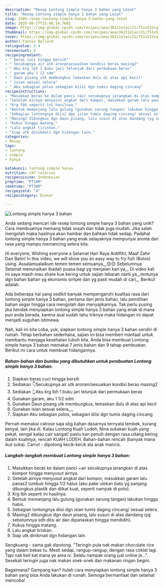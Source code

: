 ```yaml
---
description: "Resep Lontong simple hanya 3 bahan yang Lezat"
title: "Resep Lontong simple hanya 3 bahan yang Lezat"
slug: 2405-resep-lontong-simple-hanya-3-bahan-yang-lezat
date: 2020-06-27T15:48:14.768Z
image: https://img-global.cpcdn.com/recipes/aeac36211e1acc21/751x532cq70/lontong-simple-hanya-3-bahan-foto-resep-utama.jpg
thumbnail: https://img-global.cpcdn.com/recipes/aeac36211e1acc21/751x532cq70/lontong-simple-hanya-3-bahan-foto-resep-utama.jpg
cover: https://img-global.cpcdn.com/recipes/aeac36211e1acc21/751x532cq70/lontong-simple-hanya-3-bahan-foto-resep-utama.jpg
author: Fannie Ballard
ratingvalue: 3.4
reviewcount: 4
recipeingredient:
- " beras cuci hingga bersih"
- " Secukupnya air utk aronansesuaikan kondisi beras masing2"
- " Aku krg lbh 1 buku jari telunjuk dari permukaan beras"
- " garam aku 1 12 sdm"
- " Daun pisang utk membungkus lemaskan dulu di atas api kecil"
- " isian sesuai selera"
- " Aku sebagian polos sebagian diisi dgn tumis daging cincang"
recipeinstructions:
- "Masukkan beras ke dalam panci +air secukupnya jerangkan di atas kompor hingga menyusut airnya."
- "Setelah airnya menyusut angkat dari kompor, masukkan garam lalu panas2 tumbuk hingga 1/2 halus (aku pake ulekan batu yg panjang dibungkus plastik dan diikat kuat, seperti nampak di poto)."
- "Krg lbh seperti ini hasilnya."
- "Bentuk memanjang lalu gulung (gunakan sarung tangan) lakukan hingga habis."
- "Sebagian lontongnya diisi dgn isian tumis daging cincang/ sesuai selera."
- "Masing2 dibungkus dgn daun pisang, lalu susun di atas dandang (yg sebelumnya sdh diisi air dan dipanaskan hingga mendidih)."
- "Kukus hingga matang."
- "Lalu angkat tiriskan."
- "Siap utk dinikmati dgn hidangan lain."
categories:
- Resep
tags:
- lontong
- simple
- hanya

katakunci: lontong simple hanya 
nutrition: 147 calories
recipecuisine: Indonesian
preptime: "PT18M"
cooktime: "PT38M"
recipeyield: "4"
recipecategory: Dinner

---
```



![Lontong simple hanya 3 bahan](https://img-global.cpcdn.com/recipes/aeac36211e1acc21/751x532cq70/lontong-simple-hanya-3-bahan-foto-resep-utama.jpg)

Anda sedang mencari ide resep lontong simple hanya 3 bahan yang unik? Cara membuatnya memang tidak susah dan tidak juga mudah. Jika salah mengolah maka hasilnya akan hambar dan bahkan tidak sedap. Padahal lontong simple hanya 3 bahan yang enak selayaknya mempunyai aroma dan rasa yang mampu memancing selera kita.

Hi everyone, Wishing everyone a Selamat Hari Raya Aidilfitri, Maaf Zahir Dan Batin! In this video, we will show you an easy way to fry fish (Bolos) using. Assalamualaikum temen temen semuanya,,,😊😊 Sebelumnya Selamat menunaikan ibadah puasa bagi yg menjalan kan ya,,, Di video kali ini saya masih mau share kue kering untuk sajian lebaran nanti ya,,,tentunya dgn bahan bahan yg ekonomis simple dan yg pasti mudah di cari,,, Berikut adalah.

Ada beberapa hal yang sedikit banyak mempengaruhi kualitas rasa dari lontong simple hanya 3 bahan, pertama dari jenis bahan, lalu pemilihan bahan segar hingga cara mengolah dan menyajikannya. Tak perlu pusing jika hendak menyiapkan lontong simple hanya 3 bahan yang enak di mana pun anda berada, karena asal sudah tahu triknya maka hidangan ini dapat menjadi suguhan istimewa.


Nah, kali ini kita coba, yuk, siapkan lontong simple hanya 3 bahan sendiri di rumah. Tetap berbahan sederhana, sajian ini bisa memberi manfaat untuk membantu menjaga kesehatan tubuh kita. Anda bisa membuat Lontong simple hanya 3 bahan memakai 7 jenis bahan dan 9 tahap pembuatan. Berikut ini cara untuk membuat hidangannya.

<!--inarticleads1-->

##### Bahan-bahan dan bumbu yang dibutuhkan untuk pembuatan Lontong simple hanya 3 bahan:

1. Siapkan  beras cuci hingga bersih
1. Sediakan  👇Secukupnya air utk aronan/sesuaikan kondisi beras masing2
1. Sediakan  👆Aku krg lbh 1 buku jari telunjuk dari permukaan beras
1. Gunakan  garam, aku 1 1/2 sdm
1. Gunakan  Daun pisang utk membungkus, lemaskan dulu di atas api kecil
1. Gunakan  isian sesuai selera,,,,
1. Siapkan  Aku sebagian polos, sebagian diisi dgn tumis daging cincang


Pernah memakai calrose saja sbg bahan dasarnya ternyata lembek, kurang kenyal, lain jika di. Kalau Lontong Kuah Lodeh, Nina sukakan kuah yang pekat, sengal kalau cair sangat! pastu kan penuh dengan rasa udang kering dalam kuahnya, rencah KUAH LODEH. Bahan-bahan rencah (banyak mana ikut suka). Carrot - dipotong kecik-kecik ala anak mancis. 

<!--inarticleads2-->

##### Langkah-langkah membuat Lontong simple hanya 3 bahan:

1. Masukkan beras ke dalam panci +air secukupnya jerangkan di atas kompor hingga menyusut airnya.
1. Setelah airnya menyusut angkat dari kompor, masukkan garam lalu panas2 tumbuk hingga 1/2 halus (aku pake ulekan batu yg panjang dibungkus plastik dan diikat kuat, seperti nampak di poto).
1. Krg lbh seperti ini hasilnya.
1. Bentuk memanjang lalu gulung (gunakan sarung tangan) lakukan hingga habis.
1. Sebagian lontongnya diisi dgn isian tumis daging cincang/ sesuai selera.
1. Masing2 dibungkus dgn daun pisang, lalu susun di atas dandang (yg sebelumnya sdh diisi air dan dipanaskan hingga mendidih).
1. Kukus hingga matang.
1. Lalu angkat tiriskan.
1. Siap utk dinikmati dgn hidangan lain.


Sengkuang - sama gak dipotong. &#34;Teringin pula nak makan chocolate rice yang dalam bekas tu. Mesti sedap, rangup-rangup, dengan rasa coklat lagi. Tapi nak beli kat mana ye area ni. Selalu nampak orang jual online je…&#34;. Sesekali teringin juga nak makan snek-snek dan makanan ringan begini. 

Bagaimana? Gampang kan? Itulah cara menyiapkan lontong simple hanya 3 bahan yang bisa Anda lakukan di rumah. Semoga bermanfaat dan selamat mencoba!

